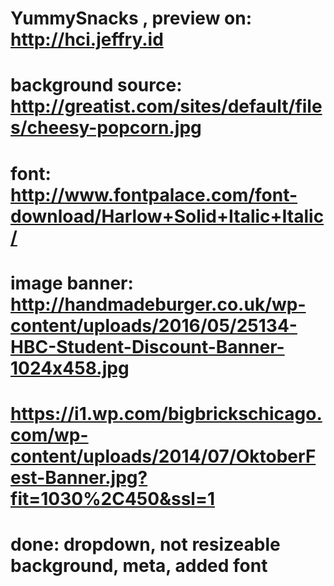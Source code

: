# YummySnacks , preview on: http://hci.jeffry.id

# background source: http://greatist.com/sites/default/files/cheesy-popcorn.jpg

# font: http://www.fontpalace.com/font-download/Harlow+Solid+Italic+Italic/

# image banner: http://handmadeburger.co.uk/wp-content/uploads/2016/05/25134-HBC-Student-Discount-Banner-1024x458.jpg
# https://i1.wp.com/bigbrickschicago.com/wp-content/uploads/2014/07/OktoberFest-Banner.jpg?fit=1030%2C450&ssl=1

# done: dropdown, not resizeable background, meta, added font
